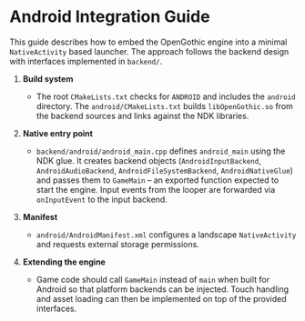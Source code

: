 # Android Integration Guide

This guide describes how to embed the OpenGothic engine into a minimal
`NativeActivity` based launcher. The approach follows the backend design with
interfaces implemented in `backend/`.

1. **Build system**
   - The root `CMakeLists.txt` checks for `ANDROID` and includes the `android`
     directory. The `android/CMakeLists.txt` builds `libOpenGothic.so` from the
     backend sources and links against the NDK libraries.

2. **Native entry point**
   - `backend/android/android_main.cpp` defines `android_main` using the NDK
     glue. It creates backend objects (`AndroidInputBackend`, `AndroidAudioBackend`,
     `AndroidFileSystemBackend`, `AndroidNativeGlue`) and passes them to
     `GameMain` – an exported function expected to start the engine. Input events
     from the looper are forwarded via `onInputEvent` to the input backend.

3. **Manifest**
   - `android/AndroidManifest.xml` configures a landscape `NativeActivity` and
     requests external storage permissions.

4. **Extending the engine**
   - Game code should call `GameMain` instead of `main` when built for Android
     so that platform backends can be injected. Touch handling and asset loading
     can then be implemented on top of the provided interfaces.

